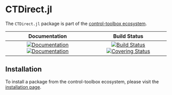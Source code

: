 # CTDirect.jl

[gh-ci-img]: https://github.com/control-toolbox/CTDirect.jl/actions/workflows/CI.yml/badge.svg?branch=main
[gh-ci-url]: https://github.com/control-toolbox/CTDirect.jl/actions/workflows/CI.yml?query=branch%3Amain

[gh-co-img]: https://codecov.io/gh/control-toolbox/CTDirect.jl/branch/main/graph/badge.svg?token=YM5YQQUSO3
[gh-co-url]: https://codecov.io/gh/control-toolbox/CTDirect.jl

[gh-doc-dev-img]: https://img.shields.io/badge/docs-dev-blue.svg
[gh-doc-dev-url]: http://control-toolbox.github.io/CTDirect.jl/dev

[gh-doc-stable-img]: https://img.shields.io/badge/docs-stable-blue.svg
[gh-doc-stable-url]: http://control-toolbox.github.io/CTDirect.jl/stable

The `CTDirect.jl` package is part of the [control-toolbox ecosystem](https://github.com/control-toolbox).

| **Documentation**                                                               | **Build Status**                                                                                |
|:-------------------------------------------------------------------------------:|:-----------------------------------------------------------------------------------------------:|
| [![Documentation][gh-doc-stable-img]][gh-doc-stable-url] [![Documentation][gh-doc-dev-img]][gh-doc-dev-url] | [![Build Status][gh-ci-img]][gh-ci-url] [![Covering Status][gh-co-img]][gh-co-url] |

## Installation

To install a package from the control-toolbox ecosystem, please visit the [installation page](https://github.com/control-toolbox#installation).
